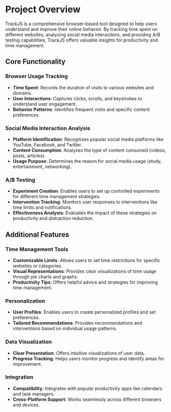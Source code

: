 # Project Overview
TrackJS is a comprehensive browser-based tool designed to help users understand and improve their online behavior. By tracking time spent on different websites, analyzing social media interactions, and providing A/B testing capabilities, TrackJS offers valuable insights for productivity and time management.

## Core Functionality

### Browser Usage Tracking

- **Time Spent**: Records the duration of visits to various websites and domains.
- **User Interactions**: Captures clicks, scrolls, and keystrokes to understand user engagement.
- **Behavior Patterns**: Identifies frequent visits and specific content preferences.

### Social Media Interaction Analysis

- **Platform Identification**: Recognizes popular social media platforms like YouTube, Facebook, and Twitter.
- **Content Consumption**: Analyzes the type of content consumed (videos, posts, articles).
- **Usage Purpose**: Determines the reason for social media usage (study, entertainment, networking).

### A/B Testing

- **Experiment Creation**: Enables users to set up controlled experiments for different time management strategies.
- **Intervention Tracking**: Monitors user responses to interventions like time limits and notifications.
- **Effectiveness Analysis**: Evaluates the impact of these strategies on productivity and distraction reduction.

## Additional Features

### Time Management Tools

- **Customizable Limits**: Allows users to set time restrictions for specific websites or categories.
- **Visual Representations**: Provides clear visualizations of time usage through pie charts and graphs.
- **Productivity Tips**: Offers helpful advice and strategies for improving time management.

### Personalization

- **User Profiles**: Enables users to create personalized profiles and set preferences.
- **Tailored Recommendations**: Provides recommendations and interventions based on individual usage patterns.

### Data Visualization

- **Clear Presentation**: Offers intuitive visualizations of user data.
- **Progress Tracking**: Helps users monitor progress and identify areas for improvement.

### Integration

- **Compatibility**: Integrates with popular productivity apps like calendars and task managers.
- **Cross-Platform Support**: Works seamlessly across different browsers and devices.
